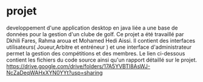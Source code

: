 # projet
developpement d'une application desktop en java liée a une base de données pour la gestion d'un clube de golf.
Ce projet a été travaillé par Dkhili Fares, Rahma aroua et Mohamed Hedi Aissi.
Il contient des interfaces utilisateurs( Joueur,Arbitre et entréneur ) et une interface d'administrateur permet la gestion des compétitions et des membres.
Le lien ci-dessous contient les fichiers du code source ainsi qu'un rapport détaillé sur le projet.
https://drive.google.com/drive/folders/17A5YVBTl8AsWJ-NcZaDeqWAHxXYN0YYt?usp=sharing
